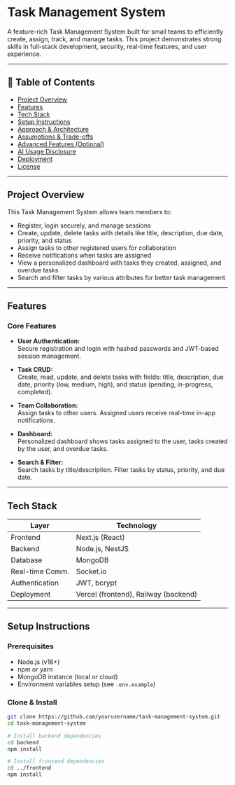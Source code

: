 # Task Management System

A feature-rich Task Management System built for small teams to efficiently create, assign, track, and manage tasks. This project demonstrates strong skills in full-stack development, security, real-time features, and user experience.

---

## 📝 Table of Contents

- [Project Overview](#project-overview)  
- [Features](#features)  
- [Tech Stack](#tech-stack)  
- [Setup Instructions](#setup-instructions)  
- [Approach & Architecture](#approach--architecture)  
- [Assumptions & Trade-offs](#assumptions--trade-offs)  
- [Advanced Features (Optional)](#advanced-features-optional)  
- [AI Usage Disclosure](#ai-usage-disclosure)  
- [Deployment](#deployment)  
- [License](#license)  

---

## Project Overview

This Task Management System allows team members to:

- Register, login securely, and manage sessions
- Create, update, delete tasks with details like title, description, due date, priority, and status
- Assign tasks to other registered users for collaboration
- Receive notifications when tasks are assigned
- View a personalized dashboard with tasks they created, assigned, and overdue tasks
- Search and filter tasks by various attributes for better task management

---

## Features

### Core Features

- **User Authentication:**  
  Secure registration and login with hashed passwords and JWT-based session management.

- **Task CRUD:**  
  Create, read, update, and delete tasks with fields: title, description, due date, priority (low, medium, high), and status (pending, in-progress, completed).

- **Team Collaboration:**  
  Assign tasks to other users. Assigned users receive real-time in-app notifications.

- **Dashboard:**  
  Personalized dashboard shows tasks assigned to the user, tasks created by the user, and overdue tasks.

- **Search & Filter:**  
  Search tasks by title/description. Filter tasks by status, priority, and due date.

---

## Tech Stack

| Layer           | Technology            |
|-----------------|-----------------------|
| Frontend        | Next.js (React)       |
| Backend         | Node.js, NestJS       |
| Database        | MongoDB               |
| Real-time Comm. | Socket.io             |
| Authentication  | JWT, bcrypt           |
| Deployment      | Vercel (frontend), Railway (backend) |

---

## Setup Instructions

### Prerequisites

- Node.js (v16+)
- npm or yarn
- MongoDB instance (local or cloud)
- Environment variables setup (see `.env.example`)

### Clone & Install

```bash
git clone https://github.com/yourusername/task-management-system.git
cd task-management-system

# Install backend dependencies
cd backend
npm install

# Install frontend dependencies
cd ../frontend
npm install
